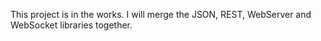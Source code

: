 This project is in the works. I will merge the JSON, REST, WebServer and WebSocket libraries together.
